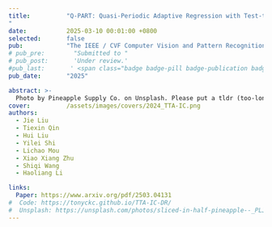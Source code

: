 ```yaml
---
title:          "Q-PART: Quasi-Periodic Adaptive Regression with Test-time Training for Pediatric Left Ventricular Ejection Fraction Regression
"
date:           2025-03-10 00:01:00 +0800
selected:       false
pub:            "The IEEE / CVF Computer Vision and Pattern Recognition Conference (CVPR)"
# pub_pre:        "Submitted to "
# pub_post:       'Under review.'
#pub_last:       ' <span class="badge badge-pill badge-publication badge-success">Spotlight</span>'
pub_date:       "2025"

abstract: >-
  Photo by Pineapple Supply Co. on Unsplash. Please put a tldr (too-long-didnt-read, 1~2 sentences) of your publication here. It is not recommended to put the actual abstract here because it is usually too long to fit in. $\LaTeX$ is supported. $a=b+c$.
cover:          /assets/images/covers/2024_TTA-IC.png
authors:
  - Jie Liu
  - Tiexin Qin
  - Hui Liu
  - Yilei Shi
  - Lichao Mou
  - Xiao Xiang Zhu
  - Shiqi Wang
  - Haoliang Li

links:
  Paper: https://www.arxiv.org/pdf/2503.04131
#  Code: https://tonyckc.github.io/TTA-IC-DR/
#  Unsplash: https://unsplash.com/photos/sliced-in-half-pineapple--_PLJZmHZzk
---
```

